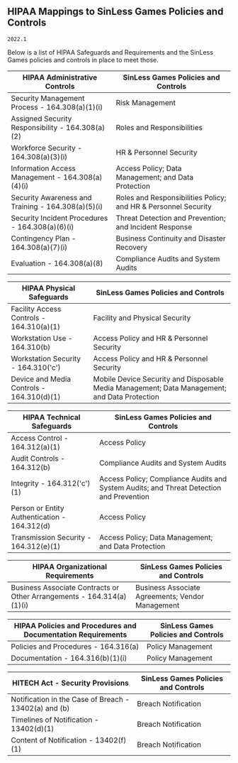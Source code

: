 ## HIPAA Mappings to SinLess Games Policies and Controls

`2022.1`

Below is a list of HIPAA Safeguards and Requirements and the
SinLess Games policies and controls in place to meet those.

HIPAA **Administrative Controls**                     | SinLess Games Policies and Controls
---                                                   | ---
Security Management Process - 164.308(a)(1)(i)        | Risk Management
Assigned Security Responsibility - 164.308(a)(2)      | Roles and Responsibilities
Workforce Security - 164.308(a)(3)(i)                 | HR & Personnel Security
Information Access Management - 164.308(a)(4)(i)      | Access Policy; Data Management; and Data Protection
Security Awareness and Training - 164.308(a)(5)(i)    | Roles and Responsibilities Policy; and HR & Personnel Security
Security Incident Procedures - 164.308(a)(6)(i)       | Threat Detection and Prevention; and Incident Response
Contingency Plan - 164.308(a)(7)(i)                   | Business Continuity and Disaster Recovery
Evaluation - 164.308(a)(8)                            | Compliance Audits and System Audits

HIPAA **Physical Safeguards**                         | SinLess Games Policies and Controls
---                                                   | ---
Facility Access Controls - 164.310(a)(1)              | Facility and Physical Security
Workstation Use - 164.310(b)                          | Access Policy and HR & Personnel Security
Workstation Security - 164.310('c')                   | Access Policy and HR & Personnel Security
Device and Media Controls - 164.310(d)(1)             | Mobile Device Security and Disposable Media Management; Data Management; and Data Protection

HIPAA **Technical Safeguards**                        | SinLess Games Policies and Controls
---                                                   | ---
Access Control - 164.312(a)(1)                        | Access Policy
Audit Controls - 164.312(b)                           | Compliance Audits and System Audits
Integrity - 164.312('c')(1)                           | Access Policy; Compliance Audits and System Audits; and Threat Detection and Prevention
Person or Entity Authentication - 164.312(d)          | Access Policy
Transmission Security - 164.312(e)(1)                 | Access Policy; Data Management; and Data Protection

HIPAA **Organizational Requirements**                 | SinLess Games Policies and Controls
---                                                   | ---
Business Associate Contracts or Other Arrangements - 164.314(a)(1)(i) | Business Associate Agreements; Vendor Management

HIPAA **Policies and Procedures and Documentation Requirements** | SinLess Games Policies and Controls
---                                                   | ---
Policies and Procedures - 164.316(a)                  | Policy Management
Documentation - 164.316(b)(1)(i)                      | Policy Management

**HITECH Act - Security Provisions**                  | SinLess Games Policies and Controls
---                                                   | ---
Notification in the Case of Breach - 13402(a) and (b) | Breach Notification
Timelines of Notification - 13402(d)(1)               | Breach Notification
Content of Notification - 13402(f)(1)                 | Breach Notification
